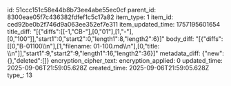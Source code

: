 id: 51ccc151c58e44b8b73ee4abe55ec0cf
parent_id: 8300eae05f7c436382fdfef1c5c17a82
item_type: 1
item_id: ced92be0b2f746d9a063ee352ef7e311
item_updated_time: 1757195601654
title_diff: "[{\"diffs\":[[-1,\"CB-\"],[0,\"01\"],[1,\"-\"],[0,\"100\"]],\"start1\":0,\"start2\":0,\"length1\":8,\"length2\":6}]"
body_diff: "[{\"diffs\":[[0,\"B-01100\\\n\"],[1,\"filename: 01-100.md\\\n\"],[0,\"title: \\\n\"]],\"start1\":9,\"start2\":9,\"length1\":16,\"length2\":36}]"
metadata_diff: {"new":{},"deleted":[]}
encryption_cipher_text: 
encryption_applied: 0
updated_time: 2025-09-06T21:59:05.628Z
created_time: 2025-09-06T21:59:05.628Z
type_: 13